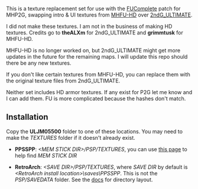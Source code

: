This is a texture replacement set for use with the [FUComplete](https://github.com/FUComplete/Patch) patch for MHP2G, swapping intro & UI textures from [MHFU-HD](https://github.com/grimmtusk/MHFU-HD) over [2ndG_ULTIMATE](https://github.com/theALXm/2ndG_ULTIMATE).

I did not make these textures. I am not in the business of making HD textures. Credits go to __theALXm__ for 2ndG_ULTIMATE and __grimmtusk__ for MHFU-HD.

MHFU-HD is no longer worked on, but 2ndG_ULTIMATE might get more updates in the future for the remaining maps. I will update this repo should there be any new textures.

If you don't like certain textures from MHFU-HD, you can replace them with the original texture files from 2ndG_ULTIMATE.

Neither set includes HD armor textures. If any exist for P2G let me know and I can add them. FU is more complicated because the hashes don't match.

## Installation

Copy the __ULJM05500__ folder to one of these locations. You may need to make the _TEXTURES_ folder if it doesn't already exist.

* __PPSSPP__: _\<MEM STICK DIR\>/PSP/TEXTURES_, you can use [this page](https://www.ppsspp.org/faq.html) to help find _MEM STICK DIR_

* __RetroArch__: _\<SAVE DIR\>/PSP/TEXTURES_, where _SAVE DIR_ by default is _\<RetroArch install location\>\saves\PPSSPP_. This is not the _PSP/SAVEDATA_ folder. See the [docs](https://docs.libretro.com/library/ppsspp/#directories) for directory layout.